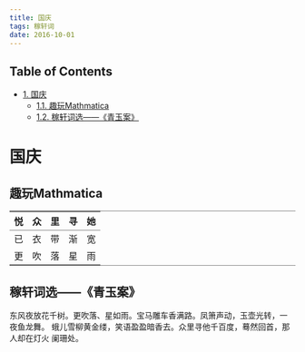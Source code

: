 ```yaml
---
title: 国庆
tags: 稼轩词
date: 2016-10-01 
---
```

<div id="table-of-contents">
<h2>Table of Contents</h2>
<div id="text-table-of-contents">
<ul>
<li><a href="#orgheadline3">1. 国庆</a>
<ul>
<li><a href="#orgheadline1">1.1. 趣玩Mathmatica</a></li>
<li><a href="#orgheadline2">1.2. 稼轩词选——《青玉案》</a></li>
</ul>
</li>
</ul>
</div>
</div>


# 国庆<a id="orgheadline3"></a>

## 趣玩Mathmatica<a id="orgheadline1"></a>

<table border="2" cellspacing="0" cellpadding="6" rules="groups" frame="hsides">

<thead>
<tr>
<th scope="col" class="org-left">悦</th>
<th scope="col" class="org-left">众</th>
<th scope="col" class="org-left">里</th>
<th scope="col" class="org-left">寻</th>
<th scope="col" class="org-left">她</th>
</tr>
</thead>

<tbody>
<tr>
<td class="org-left">已</td>
<td class="org-left">衣</td>
<td class="org-left">带</td>
<td class="org-left">渐</td>
<td class="org-left">宽</td>
</tr>


<tr>
<td class="org-left">更</td>
<td class="org-left">吹</td>
<td class="org-left">落</td>
<td class="org-left">星</td>
<td class="org-left">雨</td>
</tr>
</tbody>
</table>

## 稼轩词选——《青玉案》<a id="orgheadline2"></a>

东风夜放花千树。更吹落、星如雨。宝马雕车香满路。凤箫声动，玉壶光转，一
夜鱼龙舞。
蛾儿雪柳黄金缕，笑语盈盈暗香去。众里寻他千百度，蓦然回首，那人却在灯火
阑珊处。

